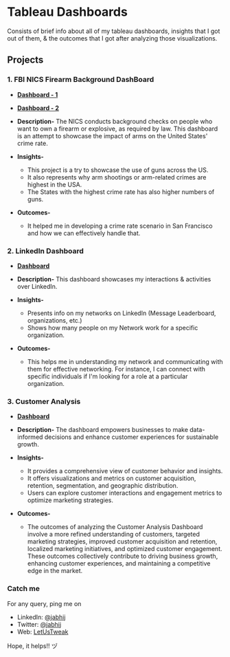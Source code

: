 # Tableau Dashboards
Consists of brief info about all of my tableau dashboards, insights that I got out of them, & the outcomes that I got after analyzing those visualizations.

## Projects

### 1. FBI NICS Firearm Background DashBoard
   - **[Dashboard - 1](https://public.tableau.com/app/profile/abhishek7107/viz/FBINICSFirearmBackgroundCheckData-D2/Dashboard1)**
   - **[Dashboard - 2](https://public.tableau.com/app/profile/abhishek7107/viz/FBINICSFirearmBackgroundCheckData_16730558069400/Dashboard2)**
   
   - **Description-** The NICS conducts background checks on people who want to own a firearm or explosive, as required by law. This dashboard is an attempt to showcase the impact of arms on the United States' crime rate.
   - **Insights-**
      - This project is a try to showcase the use of guns across the US.
      - It also represents why arm shootings or arm-related crimes are highest in the USA.
      - The States with the highest crime rate has also higher numbers of guns.
   - **Outcomes-**
      - It helped me in developing a crime rate scenario in San Francisco and how we can effectively handle that.

### 2. LinkedIn Dashboard
   - **[Dashboard](https://public.tableau.com/app/profile/abhishek7107/viz/LinkedInDashBoard/LinkedinDashboard)**
   
   - **Description-** This dashboard showcases my interactions & activities over LinkedIn.
   - **Insights-**
      - Presents info on my networks on LinkedIn (Message Leaderboard, organizations, etc.)
      - Shows how many people on my Network work for a specific organization.      
   - **Outcomes-**
      - This helps me in understanding my network and communicating with them for effective networking. For instance, I can connect with specific individuals if I'm looking for a role at a particular organization.

### 3. Customer Analysis
   - **[Dashboard](https://public.tableau.com/app/profile/abhishek7107/viz/CustomerAnalysis_16844398535310/CustomerAnalysis)**
   
   - **Description-** The dashboard empowers businesses to make data-informed decisions and enhance customer experiences for sustainable growth.
   - **Insights-**
      - It provides a comprehensive view of customer behavior and insights. 
      - It offers visualizations and metrics on customer acquisition, retention, segmentation, and geographic distribution. 
      - Users can explore customer interactions and engagement metrics to optimize marketing strategies. 
   - **Outcomes-**
      - The outcomes of analyzing the Customer Analysis Dashboard involve a more refined understanding of customers, targeted marketing strategies, improved customer acquisition and retention, localized marketing initiatives, and optimized customer engagement. These outcomes collectively contribute to driving business growth, enhancing customer experiences, and maintaining a competitive edge in the market.


### Catch me
For any query, ping me on 
- LinkedIn: [@jabhij](https://www.linkedin.com/in/jabhij/)
- Twitter: [@jabhij](https://twitter.com/jabhij)
- Web: [LetUsTweak](http://letustweak.com)

Hope, it helps!! ヅ
